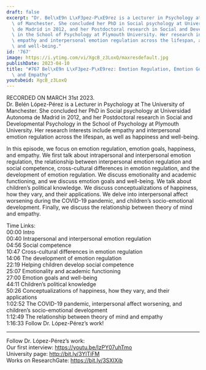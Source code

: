 ```yaml
---
draft: false
excerpt: "Dr. Bel\xE9n L\xF3pez-P\xE9rez is a Lecturer in Psychology at The University\
  \ of Manchester. She concluded her PhD in Social psychology at Universidad Autonoma\
  \ de Madrid in 2012, and her Postdoctoral research in Social and Developmental Psychology\
  \ in the School of Psychology at Plymouth University. Her research interests include\
  \ empathy and interpersonal emotion regulation across the lifespan, as well as happiness\
  \ and well-being."
id: '767'
image: https://i.ytimg.com/vi/XgcB_z3LoxQ/maxresdefault.jpg
publishDate: 2023-04-10
title: "#767 Bel\xE9n L\xF3pez-P\xE9rez: Emotion Regulation, Emotion Goals, Happiness,\
  \ and Empathy"
youtubeid: XgcB_z3LoxQ
---
```

<div class="timelinks">

RECORDED ON MARCH 31st 2023.  
Dr. Belén López-Pérez is a Lecturer in Psychology at The University of Manchester. She concluded her PhD in Social psychology at Universidad Autonoma de Madrid in 2012, and her Postdoctoral research in Social and Developmental Psychology in the School of Psychology at Plymouth University. Her research interests include empathy and interpersonal emotion regulation across the lifespan, as well as happiness and well-being.

In this episode, we focus on emotion regulation, emotion goals, happiness, and empathy. We first talk about intrapersonal and interpersonal emotion regulation, the relationship between interpersonal emotion regulation and social competence, cross-cultural differences in emotion regulation, and the development of emotion regulation. We discuss emotionality and academic functioning, and we discuss emotion goals and well-being. We talk about children’s political knowledge. We discuss conceptualizations of happiness, how they vary, and their applications. We delve into interpersonal affect worsening during the COVID-19 pandemic, and children’s socio-emotional development. Finally, we discuss the relationship between theory of mind and empathy.

Time Links:  
<time>00:00</time> Intro  
<time>00:40</time> Intrapersonal and interpersonal emotion regulation  
<time>04:56</time> Social competence  
<time>10:47</time> Cross-cultural differences in emotion regulation  
<time>14:06</time> The development of emotion regulation  
<time>22:19</time> Helping children develop social competence  
<time>25:07</time> Emotionality and academic functioning  
<time>27:00</time> Emotion goals and well-being  
<time>44:11</time> Children’s political knowledge  
<time>50:26</time> Conceptualizations of happiness, how they vary, and their applications  
<time>1:02:52</time> The COVID-19 pandemic, interpersonal affect worsening, and children’s socio-emotional development  
<time>1:12:49</time> The relationship between theory of mind and empathy  
<time>1:16:33</time> Follow Dr. López-Pérez’s work!

---

Follow Dr. López-Pérez’s work:  
Our first interview: https://youtu.be/IzPY07uhTmo  
University page: http://bit.ly/3YlTiFM  
Works on ResearchGate: https://bit.ly/3SXIXib
</div>

